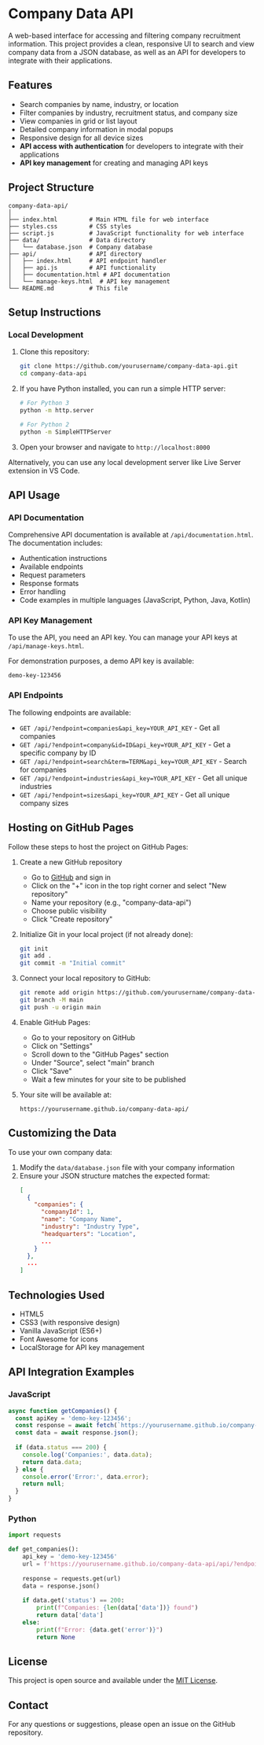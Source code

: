 # Company Data API

A web-based interface for accessing and filtering company recruitment information. This project provides a clean, responsive UI to search and view company data from a JSON database, as well as an API for developers to integrate with their applications.

## Features

- Search companies by name, industry, or location
- Filter companies by industry, recruitment status, and company size
- View companies in grid or list layout
- Detailed company information in modal popups
- Responsive design for all device sizes
- **API access with authentication** for developers to integrate with their applications
- **API key management** for creating and managing API keys

## Project Structure

```
company-data-api/
│
├── index.html         # Main HTML file for web interface
├── styles.css         # CSS styles
├── script.js          # JavaScript functionality for web interface
├── data/              # Data directory
│   └── database.json  # Company database
├── api/               # API directory
│   ├── index.html     # API endpoint handler
│   ├── api.js         # API functionality
│   ├── documentation.html # API documentation
│   └── manage-keys.html  # API key management
└── README.md          # This file
```

## Setup Instructions

### Local Development

1. Clone this repository:
   ```bash
   git clone https://github.com/yourusername/company-data-api.git
   cd company-data-api
   ```

2. If you have Python installed, you can run a simple HTTP server:
   ```bash
   # For Python 3
   python -m http.server
   
   # For Python 2
   python -m SimpleHTTPServer
   ```

3. Open your browser and navigate to `http://localhost:8000`

Alternatively, you can use any local development server like Live Server extension in VS Code.

## API Usage

### API Documentation

Comprehensive API documentation is available at `/api/documentation.html`. The documentation includes:

- Authentication instructions
- Available endpoints
- Request parameters
- Response formats
- Error handling
- Code examples in multiple languages (JavaScript, Python, Java, Kotlin)

### API Key Management

To use the API, you need an API key. You can manage your API keys at `/api/manage-keys.html`.

For demonstration purposes, a demo API key is available:
```
demo-key-123456
```

### API Endpoints

The following endpoints are available:

- `GET /api/?endpoint=companies&api_key=YOUR_API_KEY` - Get all companies
- `GET /api/?endpoint=company&id=ID&api_key=YOUR_API_KEY` - Get a specific company by ID
- `GET /api/?endpoint=search&term=TERM&api_key=YOUR_API_KEY` - Search for companies
- `GET /api/?endpoint=industries&api_key=YOUR_API_KEY` - Get all unique industries
- `GET /api/?endpoint=sizes&api_key=YOUR_API_KEY` - Get all unique company sizes

## Hosting on GitHub Pages

Follow these steps to host the project on GitHub Pages:

1. Create a new GitHub repository
   - Go to [GitHub](https://github.com) and sign in
   - Click on the "+" icon in the top right corner and select "New repository"
   - Name your repository (e.g., "company-data-api")
   - Choose public visibility
   - Click "Create repository"

2. Initialize Git in your local project (if not already done):
   ```bash
   git init
   git add .
   git commit -m "Initial commit"
   ```

3. Connect your local repository to GitHub:
   ```bash
   git remote add origin https://github.com/yourusername/company-data-api.git
   git branch -M main
   git push -u origin main
   ```

4. Enable GitHub Pages:
   - Go to your repository on GitHub
   - Click on "Settings"
   - Scroll down to the "GitHub Pages" section
   - Under "Source", select "main" branch
   - Click "Save"
   - Wait a few minutes for your site to be published

5. Your site will be available at:
   ```
   https://yourusername.github.io/company-data-api/
   ```

## Customizing the Data

To use your own company data:

1. Modify the `data/database.json` file with your company information
2. Ensure your JSON structure matches the expected format:
   ```json
   [
     {
       "companies": {
         "companyId": 1,
         "name": "Company Name",
         "industry": "Industry Type",
         "headquarters": "Location",
         ...
       }
     },
     ...
   ]
   ```

## Technologies Used

- HTML5
- CSS3 (with responsive design)
- Vanilla JavaScript (ES6+)
- Font Awesome for icons
- LocalStorage for API key management

## API Integration Examples

### JavaScript
```javascript
async function getCompanies() {
  const apiKey = 'demo-key-123456';
  const response = await fetch(`https://yourusername.github.io/company-data-api/api/?endpoint=companies&api_key=${apiKey}`);
  const data = await response.json();
  
  if (data.status === 200) {
    console.log('Companies:', data.data);
    return data.data;
  } else {
    console.error('Error:', data.error);
    return null;
  }
}
```

### Python
```python
import requests

def get_companies():
    api_key = 'demo-key-123456'
    url = f'https://yourusername.github.io/company-data-api/api/?endpoint=companies&api_key={api_key}'
    
    response = requests.get(url)
    data = response.json()
    
    if data.get('status') == 200:
        print(f"Companies: {len(data['data'])} found")
        return data['data']
    else:
        print(f"Error: {data.get('error')}")
        return None
```

## License

This project is open source and available under the [MIT License](LICENSE).

## Contact

For any questions or suggestions, please open an issue on the GitHub repository. 